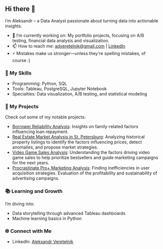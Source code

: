## Hi there 👋

I’m Aleksandr – a Data Analyst passionate about turning data into actionable insights.

- 🔭 I’m currently working on: My portfolio projects, focusing on A/B testing, financial data analysis and visualization.
- 📫 How to reach me: [adveretelnik@gmail.com](mailto:adveretelnik@gmail.com) | [LinkedIn](https://www.linkedin.com/in/adveretelnik/)
- ⚡ Mistakes make us stronger—unless they're spelling mistakes, of course :)

### 🌟 My Skills
- Programming: Python, SQL
- Tools: Tableau, PostgreSQL, Jupyter Notebook
- Specialties: Data visualization, A/B testing, and statistical modeling

### 🚀 My Projects
Check out some of my notable projects:
- [Borrower Reliability Analysis](https://github.com/bronetazik99/Practicum_projects/tree/main/Project_1_Borrower_Reliability): Insights on family-related factors influencing loan repayment.
- [Real Estate Market Analysis in St. Petersburg](https://github.com/bronetazik99/Practicum_projects/tree/main/Project_2_Real_Estate_Analysis): Analyzing historical property listings to identify the factors influencing prices, detect anomalies, and propose market strategies.
- [Video Game Sales Analysis](https://github.com/bronetazik99/Practicum_projects/tree/main/Project_3_Video_Game_Sales): Understanding the factors driving video game sales to help prioritize bestsellers and guide marketing campaigns for the next years.
- [Procrastinate Pro+ Marketing Analysis](https://github.com/bronetazik99/Practicum_projects/tree/main/Project_4_Procrastinate_Pro): Finding inefficiencies in user acquisition strategies. Evaluation of the profitability and sustainability of advertising campaigns.

### 📚 Learning and Growth
I’m diving into:
- Data storytelling through advanced Tableau dashboards
- Machine learning basics in Python

### 🌐 Connect with Me
- LinkedIn: [Aleksandr Veretelnik](https://www.linkedin.com/in/adveretelnik/)

